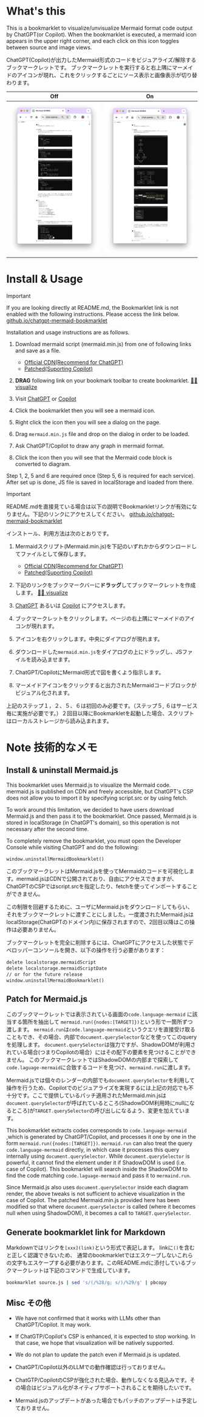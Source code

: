 # What's this

This is a bookmarklet to visualize/unvisualize Mermaid format code output by ChatGPT(or Copilot).
When the bookmarklet is executed, a mermaid icon appears in the upper right corner, and each click on this icon toggles between source and image views.

ChatGPT(Copilot)が出力したMermaid形式のコードをビジュアライズ/解除するブックマークレットです。
ブックマークレットを実行すると右上隅にマーメイドのアイコンが現れ、これをクリックするごとにソース表示と画像表示が切り替わります。


|Off|On|
|---|---|
|![](image/before.png)|![](/image/after.png)|

# Install & Usage

> [!IMPORTANT]
> If you are looking directly at README.md, the Bookmarklet link is not enabled with the following instructions. Please access the link below.
> [github.io/chatgpt-mermaid-bookmarklet](https://sou3ilow.github.io/chatgpt-mermaid-bookmarklet/)

Installation and usage instructions are as follows.

1. Download mermaid script (mermaid.min.js) from one of following links and save as a file.
    * [Official CDN(Recommend for ChatGPT)](https://cdn.jsdelivr.net/npm/mermaid/dist/mermaid.min.js)
    * [Patched(Suporting Copilot)](./mermaid-patched/mermaid.min-11.0.0-alpha.7-patched.js)
2. **DRAG** following link on your bookmark toolbar to create bookmarklet.
[🧜‍♀️️ visualize][bookmarklet]

3. Visit [ChatGPT](https://chat.openai.com/) or [Copilot](https://copilot.microsoft.com/)
4. Click the bookmarklet then you will see a mermaid icon.
5. Right click the icon then you will see a dialog on the page.
6. Drag `mermaid.min.js` file and drop on the dialog in order to be loaded. 
7. Ask ChatGPT/Copilot to draw any graph in mermaid format.
8. Click the icon then you will see that the Mermaid code block is converted to diagram.

Step 1, 2, 5 and 6 are required once (Step 5, 6 is required for each service). After set up is done, JS file is saved in localStorage and loaded from there.

> [!IMPORTANT]
> README.mdを直接見ている場合は以下の説明でBookmarkletリンクが有効になりません。下記のリンクにアクセスしてください。
> [github.io/chatgpt-mermaid-bookmarklet](https://sou3ilow.github.io/chatgpt-mermaid-bookmarklet/)

インストール、利用方法は次のとおりです。

1. Mermaidスクリプト(Mermaid.min.js)を下記のいずれかからダウンロードしてファイルとして保存します。
    * [Official CDN(Recommend for ChatGPT)](https://cdn.jsdelivr.net/npm/mermaid/dist/mermaid.min.js)
    * [Patched(Suporting Copilot)](./mermaid-patched/mermaid.min-11.0.0-alpha.7-patched.js)
2. 下記のリンクをブックマークバーに**ドラッグ**してブックマークレットを作成します。
[🧜‍♀️️ visualize][bookmarklet]

3. [ChatGPT](https://chat.openai.com/) あるいは [Copilot](https://copilot.microsoft.com/) にアクセスします。
4. ブックマークレットをクリックします。ページの右上隅にマーメイドのアイコンが現れます。
5. アイコンを右クリックします。中央にダイアログが現れます。
6. ダウンロードした`mermaid.min.js`をダイアログの上にドラッグし、JSファイルを読み込ませます。
7. ChatGPT/CopilotにMermaid形式で図を書くよう指示します。
8. マーメイドアイコンをクリックすると出力されたMermaidコードブロックがビジュアル化されます。

上記のステップ１，２、５、６は初回のみ必要です。（ステップ５, ６はサービス毎に実施が必要です。）２回目以降にBookmarkletを起動した場合、スクリプトはローカルストレージから読み込まれます。

# Note 技術的なメモ

## Install & uninstall Mermaid.js 

This bookmarklet uses Mermaid.js to visualize the Mermaid code. mermaid.js is published on CDN and freely accessible, but ChatGPT's CSP does not allow you to import it by specifying script.src or by using fetch.

To work around this limitation, we decided to have users download Mermaid.js and then pass it to the bookmarklet. Once passed, Mermaid.js is stored in localStorage (in ChatGPT's domain), so this operation is not necessary after the second time.

To completely remove the bookmarklet, you must open the Developer Console while visiting ChatGPT and do the following:

```
window.uninstallMermaidBookmarklet()
```


このブックマークレットはMermaid.jsを使ってMermaidのコードを可視化します。mermaid.jsはCDNで公開されており、自由にアクセスできますが、ChatGPTのCSPではscript.srcを指定したり、fetchを使ってインポートすることができません。

この制限を回避するために、ユーザにMermaid.jsをダウンロードしてもらい、それをブックマークレットに渡すことにしました。一度渡されたMermaid.jsはlocalStorage(ChatGPTのドメイン内)に保存されますので、2回目以降はこの操作は必要ありません。

ブックマークレットを完全に削除するには、ChatGPTにアクセスした状態でデベロッパーコンソールを開き、以下の操作を行う必要があります：

```
delete localstorage.mermaidScript
delete localstorage.mermaidScriptDate
// or for the future release
window.uninstallMermaidBookmarklet()
```

## Patch for Mermaid.js

このブックマークレットでは表示されている画面の`code.language-mermaid` に該当する箇所を抽出して `mermaid.run({nodes:[TARGET]})`という形で一箇所ずつ渡します。
`mermaid.run`は`code.language-mermaid`というクエリを直接受け取ることもでき、その場合、内部で`document.querySelector`などを使ってこのqueryを処理します。
`document.querySelector`は強力ですが、ShadowDOMが利用されている場合(つまりCopilotの場合）にはその配下の要素を見つけることができません。
このブックマークレットではShadowDOMの内部まで探索して`code.laguage-mermaid`に合致するコードを見つけ、`mermaind.run`に渡します。

Mermaid.jsでは個々のレンダーの内部でも`document.querySelector`を利用して操作を行うため、Copilotでのビジュアライズを実現するには上記の対応でも不十分です。ここで提供しているパッチ適用されたMermaid.min.jsは`document.querySelector`が呼ばれているところ(ShadowDOM利用時にnullになるところ)が`TARGET.querySelector`の呼び出しになるよう、変更を加えています。

This bookmarklet extracts codes
 corresponds to `code.language-mermaid` 
 ,which is generated by ChatGPT/Copilot, 
 and processes it one by one in the form `mermaid.run({nodes:[TARGET]})`.
`mermaid.run` can also treat the query `code.language-mermaid` directly, in which case it processes this query internally using `document.querySelector`.
While `document.querySelector` is powerful, it cannot find the element under it if ShadowDOM is used (i.e. case of Copilot).
This bookmarklet will search inside the ShadowDOM to find the code matching `code.laguage-mermaid` and pass it to `mermaind.run`.

Since Mermaid.js also uses `document.querySelector` inside each diagram render, the above tweaks is not sufficient to achieve visualization in the case of Copilot. The patched Mermaid.min.js provided here has been modified so that where `document.querySelector` is called (where it becomes null when using ShadowDOM), it becomes a call to `TARGET.querySelector`. 


## Generate bookmarklet link for Markdown

Markdownではリンクを`[xxx](link)`という形式で表記します。
linkに`()`を含むと正しく認識できないため、
通常のbookmarkletではエスケープしないこれらの文字もエスケープする必要があります。このREADME.mdに添付しているブックマークレットは下記のコマンドで生成しています。

``` bash
bookmarklet source.js | sed 's/(/%28/g; s/)/%29/g' | pbcopy
```

## Misc その他

* We have not confirmed that it works with LLMs other than ChatGPT/Copilot. It may work.
* If ChatGTP/Copilot's CSP is enhanced, it is expected to stop working. In that case, we hope that visualization will be natively supported.
* We do not plan to update the patch even if Mermaid.js is updated.

* ChatGPT/Copilot以外のLLMでの動作確認は行っておりません。
* ChatGTP/CopilotのCSPが強化された場合、動作しなくなる見込みです。その場合はビジュアル化がネイティブサポートされることを期待したいです。
* Mermaid.jsのアップデートがあった場合でもパッチのアップデートは予定しておりません。

 
[bookmarklet]: (javascript:%28function%28%29%7Blet%20isRendered%3D!1%3Bconst%20label%3D%22%F0%9F%A7%9C%E2%80%8D%E2%99%80%EF%B8%8F%EF%B8%8F%22%2Cversion%3D%22ver.%202024%20Apr%2030%22%2CstorageName%3D%22mermaidScript%22%2CstorageDate%3D%22mermaidScriptDate%22%2CstoragePosition%3D%22mermaidIconPosition%22%2Cselector%3D%22code.language-mermaid%22%3Bfunction%20listupTargets%28e%3Ddocument.body%29%7Bconst%20t%3D%5B%5D%3Bt.push%28...e.querySelectorAll%28selector%29%29%3Breturn%20e.querySelectorAll%28%22*%22%29.forEach%28%28e%3D%3E%7Be.shadowRoot%26%26t.push%28...listupTargets%28e.shadowRoot%29%29%7D%29%29%2Ct%7Dfunction%20render%28%29%7Blet%20e%3DlistupTargets%28%29%3Be.forEach%28%28e%3D%3E%7Be.dataset.original%3De.textContent%7D%29%29%2Cmermaid.run%28%7Bnodes%3Ae%2CsuppressErrors%3A!0%7D%29%2CisRendered%3D!0%2Cconsole.info%28%60%24%7Blabel%7D%20rendered%60%29%7Dfunction%20restore%28%29%7BlistupTargets%28%29.forEach%28%28e%3D%3E%7Be.querySelectorAll%28%22svg%22%29.forEach%28%28e%3D%3E%7Be.remove%28%29%7D%29%29%2Ce.dataset.processed%26%26%28e.textContent%3De.dataset.original%2Cdelete%20e.dataset.processed%29%2Ce.contentEditable%3D!0%7D%29%29%2CisRendered%3D!1%2Cconsole.info%28%60%24%7Blabel%7D%20restored%60%29%7Dfunction%20loadScriptFromStorage%28%29%7Blet%20e%3DlocalStorage.getItem%28storageName%29%2Ct%3Dnew%20Date%28localStorage.getItem%28storageDate%29%29%3BloadScript%28e%29%2Cconsole.info%28%60%24%7Blabel%7D%20script%20loaded%20from%20localStorage.%24%7BstorageName%7D%2C%20stored%20on%20%24%7Bt.toISOString%28%29%7D%60%29%7Dfunction%20loadScript%28e%29%7Bwindow.mermaid%26%26delete%20window.mermaid%3Bconst%20t%3D%22mermaid-onthefly%22%3Blet%20n%3Ddocument.head.querySelector%28%22%23%22%2Bt%29%3Bn%26%26document.head.removeChild%28n%29%3Bconst%20i%3Ddocument.createElement%28%22script%22%29%3Bi.id%3Dt%2Ci.textContent%3De%2Cdocument.head.appendChild%28i%29%2Cmermaid.initialize%28%7Btheme%3A%22dark%22%7D%29%7Dfunction%20setupDraggable%28e%2Ct%29%7Bfunction%20n%28e%2Ct%29%7Blet%20n%3Dt.map%28%28e%3D%3E%22auto%22%3D%3D%3De%3Fe%3Ae%2B%22px%22%29%29%3Bconsole.log%28n%29%2Ce.style.inset%3Dn.join%28%22%20%22%29%7De.draggable%3D!0%2Ce.addEventListener%28%22dragstart%22%2C%28function%28t%29%7Bo.dragging%3D!0%2Co.startClientX%3Dt.clientX%2Co.startClientY%3Dt.clientY%2Co.startTargetLeft%3De.offsetLeft%2Co.startTargetTop%3De.offsetTop%2Ce.addEventListener%28%22dragend%22%2Cl%29%2Ce.addEventListener%28%22drag%22%2Ca%29%2Ce.addEventListener%28%22dragover%22%2Cr%29%7D%29%29%3Blet%20i%3Dfunction%28e%29%7Blet%20t%3DlocalStorage.getItem%28e%29%3Bif%28!t%29return%20null%3Blet%5Bn%2Ci%2Co%2Cr%5D%3Dt.split%28%22%2C%22%29%3Breturn%22auto%22!%3Dn%26%26n%3Ewindow.innerHeight%7C%7C%22auto%22!%3Do%26%26o%3Ewindow.innerHeight%7C%7C%22auto%22!%3Dr%26%26r%3Ewindow.innerWidth%7C%7C%22auto%22!%3Di%26%26i%3Ewindow.innerWidth%3Fnull%3A%5Bn%2Ci%2Co%2Cr%5D%7D%28%29%7C%7C%5B50%2C20%2C%22auto%22%2C%22auto%22%5D%3Bn%28e%2Ci%29%3Bvar%20o%3D%7B%7D%3Bfunction%20r%28e%29%7Be.preventDefault%28%29%7Dfunction%20a%28t%29%7Bif%28t.preventDefault%28%29%2Co.dragging%29%7Bif%28t.clientX%3C0%7C%7Ct.clientY%3C0%7C%7Ct.clientX%3Ewindow.innerWidth%7C%7Ct.clientY%3Ewindow.innerHeight%29return%20console.log%28%22outside%20of%20window%22%29%2Cvoid%20l%28t%29%3Blet%20r%3Do.startTargetLeft%2B%28t.clientX-o.startClientX%29%2Ca%3Do.startTargetTop%2B%28t.clientY-o.startClientY%29%2Cd%3DMath.max%280%2CMath.min%28r%2Cwindow.innerWidth-e.offsetWidth%29%29%2Cs%3DMath.max%280%2CMath.min%28a%2Cwindow.innerHeight-e.offsetHeight%29%29%3Bfunction%20i%28e%2Ct%2Cn%29%7Breturn%20e%3C%28t-n%29%2F2%3F%5Be%2C%22auto%22%5D%3A%5B%22auto%22%2Ct-e-n%5D%7Dlet%5Bc%2Cm%5D%3Di%28s%2Cwindow.innerHeight%2Ce.offsetHeight%29%2C%5Bg%2Cu%5D%3Di%28d%2Cwindow.innerWidth%2Ce.offsetWidth%29%3Bo.trbl%3D%5Bc%2Cu%2Cm%2Cg%5D%2Cn%28e%2Co.trbl%29%7D%7Dfunction%20l%28n%29%7Bn.preventDefault%28%29%2Co.dragging%3D!1%2Ce.removeEventListener%28%22dragend%22%2Cl%29%2Ce.removeEventListener%28%22drag%22%2Ca%29%2Ce.removeEventListener%28%22dragover%22%2Cr%29%3Btry%7B!function%28e%2Ct%29%7BlocalStorage.setItem%28e%2Ct.join%28%22%2C%22%29%29%7D%28t%2Co.trbl%29%7Dcatch%28e%29%7Bconsole.error%28e%29%7D%7D%7Dfunction%20setupFileReciever%28e%2Ct%3Dnull%29%7Be.addEventListener%28%22dragover%22%2C%28function%28t%29%7Bt.preventDefault%28%29%2Ce.classList.add%28%22dragover%22%29%7D%29%29%2Ce.addEventListener%28%22dragleave%22%2C%28function%28t%29%7Be.classList.remove%28%22dragover%22%29%7D%29%29%2Ce.addEventListener%28%22drop%22%2C%28function%28n%29%7Bn.preventDefault%28%29%2Ce.classList.remove%28%22dragover%22%29%3Bconst%20i%3Dn.dataTransfer.files%5B0%5D%3Bif%28!i%29return%3Bconst%20o%3Dnew%20FileReader%3Bo.onload%3Dfunction%28e%29%7Bnew%20Date%3BloadScript%28e.target.result%29%3Bconsole.info%28%60%24%7Blabel%7D%20Script%20is%20reloaded.%60%29%2Cwindow.alert%28%22Script%20is%20reloaded.%22%29%2Ct%26%26t%28%29%7D%2Co.readAsText%28i%29%7D%29%29%7Dfunction%20setup%28%29%7BlocalStorage.getItem%28storageName%29%26%26loadScriptFromStorage%28%29%3Bconst%20e%3D%22mermaidButton%22%2Ct%3D%22dialog%22%2Cn%3D%22droparea%22%3Bif%28document.querySelector%28%22%23%22%2Be%29%29%3Belse%7Blet%20l%3Ddocument.createElement%28%22style%22%29%3Bfunction%20i%28e%2C%7Bid%3At%3Dnull%2Cklass%3An%3Dnull%2Chtml%3Ai%3Dnull%2Ctext%3Ao%3Dnull%2Cattr%3Ar%3D%7B%7D%2Cstyle%3Aa%3D%7B%7D%2Chandler%3Al%3D%7B%7D%2Cchild%3Ad%3D%5B%5D%7D%29%7Blet%20s%3Ddocument.createElement%28e%29%3Bn%26%26%28s.className%3Dn%29%2Ct%26%26%28s.id%3Dt%29%2Ci%26%26%28s.innerHTML%3Di%29%2Co%26%26%28s.textContent%3Do%29%3Bfor%28let%20e%20in%20r%29s%5Be%5D%3Dr%5Be%5D%3Bfor%28let%20e%20in%20a%29s.style%5Be%5D%3Da%5Be%5D%3Bfor%28let%20e%20in%20l%29s.addEventListener%28e%2Cl%5Be%5D%29%3Bfor%28let%20e%20of%20d%29s.appendChild%28e%29%3Breturn%20s%7Dfunction%20o%28%29%7Br.style.visibility%3D%22hidden%22%7Ddocument.head.appendChild%28l%29%2Cl.textContent%3D%60%23%24%7Be%7D%20%7B%5Cn%20%20%20%20display%3A%20inline%20!important%3B%5Cn%20%20%20%20position%3A%20fixed%3B%5Cn%20%20%20%20font-size%3A%2018pt%3B%5Cn%20%20%20%20border%3A%201px%20solid%20lightgray%3B%5Cn%20%20%20%20border-radius%3A%205px%3B%5Cn%20%20%20%20padding%3A%201px%205px%3B%5Cn%20%20%20%20z-index%3A%201000%3B%5Cn%7D%23%24%7Bt%7D%20%7B%5Cn%20%20%20%20visibility%3A%20visible%3B%5Cn%20%20%20%20width%3A%20400px%3B%5Cn%20%20%20%20height%3A%20300px%3B%5Cn%20%20%20%20position%3A%20fixed%3B%5Cn%20%20%20%20top%3A%20100px%3B%5Cn%20%20%20%20left%3A%2050%25%3B%5Cn%20%20%20%20transform%3A%20translate%28-50%25%2C%200%29%3B%5Cn%20%20%20%20z-index%3A%201000%3B%5Cn%20%20%20%20border%3A%201px%20solid%20lightgray%3B%5Cn%20%20%20%20background-color%3A%20white%3B%5Cn%20%20%20%20border-radius%3A%205px%3B%5Cn%20%20%20%20padding%3A%2020px%3B%5Cn%7D%23%24%7Bn%7D%20%7B%5Cn%20%20%20%20width%3A%2080%25%3B%5Cn%20%20%20%20height%3A%2050%25%3B%5Cn%20%20%20%20margin%3A%20auto%3B%5Cn%20%20%20%20padding%3A%2020px%3B%5Cn%20%20%20%20border%3A%201px%20solid%20lightgray%3B%5Cn%20%20%20%20background-color%3A%20lightgray%3B%5Cn%20%20%20%20border-radius%3A%205px%3B%5Cn%7D%23%24%7Bn%7D.dragover%20%7B%5Cn%20%20%20%20background-color%3A%20pink%3B%5Cn%7D%60%3Blet%20d%3Di%28%22button%22%2C%7Bid%3Ae%2Ctext%3Alabel%7D%29%3Bd.style.visibility%3D%22hidden%22%3Blet%20s%3Ddocument.body%3Bs.appendChild%28d%29%2CsetupDraggable%28d%2CstoragePosition%29%2Cd.style.visibility%3D%22visible%22%3Blet%20c%3Di%28%22div%22%2C%7Bid%3An%2Cattr%3A%7BtextContent%3A%22Drag%20%26%20Drop%20Mermaid%20JS%20here%22%7D%7D%29%2Cm%3Di%28%22button%22%2C%7Bid%3A%22cancel%22%2Chandler%3A%7Bclick%3Ao%7D%2Ctext%3A%22%E2%9C%96%22%7D%29%3Bvar%20r%3Di%28%22div%22%2C%7Bid%3At%2Cchild%3A%5Bm%2Ci%28%22span%22%2C%7Bhtml%3A%22Mermaid%20JS%20registrationr%22%7D%29%2Ci%28%22p%22%2C%7Bhtml%3A%22%5Cn%3Col%3E%5Cn%20%20%20%20%3Cli%3E%20Download%20Mermaid%20JS%20from%5Cn%20%20%20%20%20%20%20%20%3Cul%3E%5Cn%20%20%20%20%20%20%20%20%3Cli%3E%20%3Ca%20href%3D'https%3A%2F%2Fcdn.jsdelivr.net%2Fnpm%2Fmermaid%2Fdist%2Fmermaid.min.js'%3EOfficial%20CDN%3C%2Fa%3E%3C%2Fli%3E%5Cn%20%20%20%20%20%20%20%20%3Cli%3E%20%3Ca%20href%3D'https%3A%2F%2Fsou3ilow.github.io%2Fchatgpt-mermaid-bookmarklet%2Fmermaid-patched%2Fmermaid.min-11.0.0-alpha.7-patched.js'%3EPatched%20version%3C%2Fa%3E%3C%2Fli%3E%5Cn%20%20%20%20%20%20%20%20%3C%2Ful%3E%5Cn%20%20%20%20%3C%2Fli%3E%5Cn%20%20%20%20%3Cli%3E%20Drag%20%26%20drop%20the%20script%20file%20on%20below%20rectangle%3C%2Fli%3E%5Cn%3C%2Fol%3E%22%7D%29%2Cc%5D%7D%29%3Bs.appendChild%28r%29%2CsetupFileReciever%28c%2Co%29%2Cd.addEventListener%28%22contextmenu%22%2C%28function%28e%29%7Be.preventDefault%28%29%2Cr.style.visibility%3D%22visible%22%3D%3D%3Dr.style.visibility%3F%22hidden%22%3A%22visible%22%7D%29%29%2Cd.addEventListener%28%22click%22%2C%28function%28%29%7Bif%28!window.mermaid%29%7Bconst%20e%3D%22Mermaid%20is%20not%20loaded.%20Please%20follow%20the%20steps%20below%20to%20set%20it%20up.%5Cn%5Cn1.%20Download%20Mermaid%20JS%20from%20https%3A%2F%2Fcdn.jsdelivr.net%2Fnpm%2Fmermaid%2Fdist%2Fmermaid.min.js%5Cn2.%20Drag%20%26%20drop%20the%20script%20file%20on%20the%20mermaid%20button%20on%20this%20page.%22%3Bthrow%20window.alert%28e%29%2Ce%7DisRendered%3F%28restore%28%29%2Cd.style.backgroundColor%3D%22white%22%29%3A%28render%28%29%2Cd.style.backgroundColor%3D%22gray%22%29%7D%29%29%7Dlet%20a%3DlocalStorage.getItem%28storageDate%29%3Bconsole.info%28%60%24%7Blabel%7D%20hello!%20bookmarklet%3A%24%7Bversion%7D%20script%3A%20%24%7Ba%7D%60%29%2Cwindow.uninstallMermaid%3Dfunction%28%29%7Bdelete%20window.mermaid%2ClocalStorage.removeItem%28storageName%29%2ClocalStorage.removeItem%28storageDate%29%2ClocalStorage.removeItem%28storagePosition%29%2Cconsole.info%28%60%24%7Blabel%7D%20Mermaid%20is%20uninstalled%60%29%7D%2Cconsole.info%28%22execute%20%60uninstallMermaid%28%29%60%20to%20uninstall%20saved%20data%20by%20this%20script%22%29%7Dsetup%28%29%3B%7D%29%28%29)

